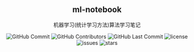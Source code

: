 <p align="center">
 <h2 align="center">ml-notebook</h2>
 <p align="center">机器学习(统计学习方法)算法学习笔记</p>
</p>


<p align="center">
 <img alt="GitHub Commit" src="https://img.shields.io/github/commit-activity/t/crazypig-F/ml-notebook"/>
 <img alt="GitHub Contributors" src="https://img.shields.io/github/contributors/crazypig-F/ml-notebook"/>
 <img alt="GitHub Last Commit" src="https://img.shields.io/github/last-commit/crazypig-F/ml-notebook"/>
 <img alt="license" src="https://img.shields.io/github/license/crazypig-F/ml-notebook"/>
 <img alt="issues" src="https://img.shields.io/github/issues/crazypig-F/ml-notebook"/>
 <img alt="stars" src="https://img.shields.io/github/stars/crazypig-F/ml-notebook"/>
</p>
